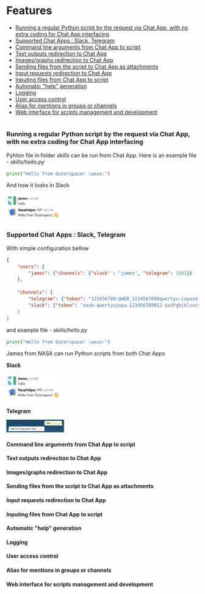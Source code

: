 
# Features

- [Running a regular Python script by the request via Chat App, with no extra coding for Chat App interfacing](#running-a-regular-python-script-by-the-request-via-chat-app-with-no-extra-coding-for-chat-app-interfacing)
- [Supported Chat Apps : Slack, Telegram](#supported-chat-apps--slack-telegram)
- [Command line arguments from Chat App to script](#command-line-arguments-from-chat-app-to-script)
- [Text outputs redirection to Chat App](#text-outputs-redirection-to-chat-app)
- [Images/graphs redirection to Chat App](#imagesgraphs-redirection-to-chat-app)
- [Sending files from the script to Chat App as attachments](#sending-files-from-the-script-to-chat-app-as-attachments)
- [Input requests redirection to Chat App](#input-requests-redirection-to-chat-app)
- [Inputing files from Chat App to script](#inputing-files-from-chat-app-to-script)
- [Automatic "help" generation](#automatic-help-generation)
- [Logging](#logging)
- [User access control](#user-access-control)
- [Alias for mentions in groups or channels](#alias-for-mentions-in-groups-or-channels)
- [Web interface for scripts management and development](#web-interface-for-scripts-management-and-development)

# 

### Running a regular Python script by the request via Chat App, with no extra coding for Chat App interfacing

Pyhton file in folder *skills* can be run from Chat App. 
Here is an example file - *skills/hello.py*

```python
print("Hello from Outerspace! :wave:")
```
 
And how it looks in Slack

<img src="images/hello.png" width="30%" hight="30%">

### Supported Chat Apps : Slack, Telegram

With simple configuration bellow

```json
{ 
    "users": {
        "james": {"channels": {"slack" : "james", "telegram": 1001}}
    },
    
    "channels": {
        "telegram": {"token": "123456789:QWER_1234567890qwertyu-iopasdfghjklz"},
        "slack": {"token": "xoxb-qwertyuiopa-123456789012-asdfghjklzxcvbnm123456}
    }
}
```

and example file - *skills/hello.py*

```python
print("Hello from Outerspace! :wave:")
```

James from NASA can run Python scripts from both Chat Apps 

**Slack**

<img src="images/hello.png" width="30%" hight="30%"> 

**Telegram**

<img src="images/hello_t.png" width="30%" hight="30%">

#### Command line arguments from Chat App to script

#### Text outputs redirection to Chat App
#### Images/graphs redirection to Chat App
#### Sending files from the script to Chat App as attachments
#### Input requests redirection to Chat App
#### Inputing files from Chat App to script
#### Automatic "help" generation
#### Logging
#### User access control
#### Alias for mentions in groups or channels
#### Web interface for scripts management and development


